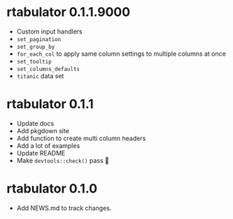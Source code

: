 # rtabulator 0.1.1.9000

* Custom input handlers
* `set_pagination`
* `set_group_by`
* `for_each_col` to apply same column settings to multiple columns at once
* `set_tooltip`
* `set_columns_defaults`
* `titanic` data set

# rtabulator 0.1.1

* Update docs
* Add pkgdown site
* Add function to create multi column headers
* Add a lot of examples
* Update README
* Make `devtools::check()` pass 🚀

# rtabulator 0.1.0

* Add NEWS.md to track changes.
